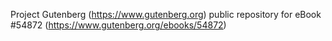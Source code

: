 Project Gutenberg (https://www.gutenberg.org) public repository for
eBook #54872 (https://www.gutenberg.org/ebooks/54872)
